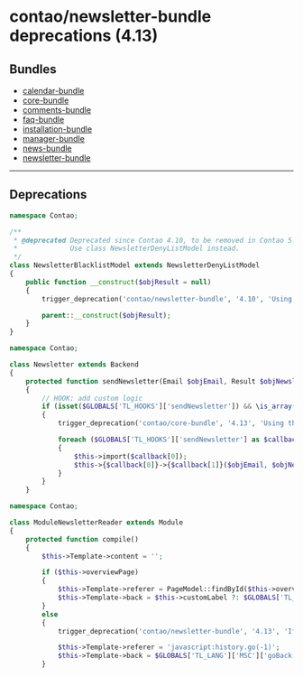 # contao/newsletter-bundle deprecations (4.13)

## Bundles
- [calendar-bundle](calendar-bundle.md#deprecations)
- [core-bundle](core-bundle.md#deprecations)
- [comments-bundle](comments-bundle.md#deprecations)
- [faq-bundle](faq-bundle.md#deprecations)
- [installation-bundle](installation-bundle.md#deprecations)
- [manager-bundle](manager-bundle.md#deprecations)
- [news-bundle](news-bundle.md#deprecations)
- [newsletter-bundle](newsletter-bundle.md#deprecations)

____

## Deprecations

```php
namespace Contao;

/**
 * @deprecated Deprecated since Contao 4.10, to be removed in Contao 5.0.
 *             Use class NewsletterDenyListModel instead.
 */
class NewsletterBlacklistModel extends NewsletterDenyListModel
{
	public function __construct($objResult = null)
	{
		trigger_deprecation('contao/newsletter-bundle', '4.10', 'Using the "Contao\NewsletterBlacklistModel" class has been deprecated and will no longer work in Contao 5.0. Use the "Contao\NewsletterDenyListModel" class instead.');

		parent::__construct($objResult);
	}
}
```

```php
namespace Contao;

class Newsletter extends Backend
{
	protected function sendNewsletter(Email $objEmail, Result $objNewsletter, $arrRecipient, $text, $html, $css=null)
	{
		// HOOK: add custom logic
		if (isset($GLOBALS['TL_HOOKS']['sendNewsletter']) && \is_array($GLOBALS['TL_HOOKS']['sendNewsletter']))
		{
			trigger_deprecation('contao/core-bundle', '4.13', 'Using the "sendNewsletter" hook has been deprecated and will no longer work in Contao 5.0. Use the SendNewsletterEvent instead.');

			foreach ($GLOBALS['TL_HOOKS']['sendNewsletter'] as $callback)
			{
				$this->import($callback[0]);
				$this->{$callback[0]}->{$callback[1]}($objEmail, $objNewsletter, $arrRecipient, $text, $html);
			}
		}
	}

```

```php
namespace Contao;

class ModuleNewsletterReader extends Module
{
    protected function compile()
	{
		$this->Template->content = '';

		if ($this->overviewPage)
		{
			$this->Template->referer = PageModel::findById($this->overviewPage)->getFrontendUrl();
			$this->Template->back = $this->customLabel ?: $GLOBALS['TL_LANG']['MSC']['nl_overview'];
		}
		else
		{
			trigger_deprecation('contao/newsletter-bundle', '4.13', 'If you do not select an overview page in the newsletter reader module, the "go back" link will no longer be shown in Contao 5.0.');

			$this->Template->referer = 'javascript:history.go(-1)';
			$this->Template->back = $GLOBALS['TL_LANG']['MSC']['goBack'];
		}
```
